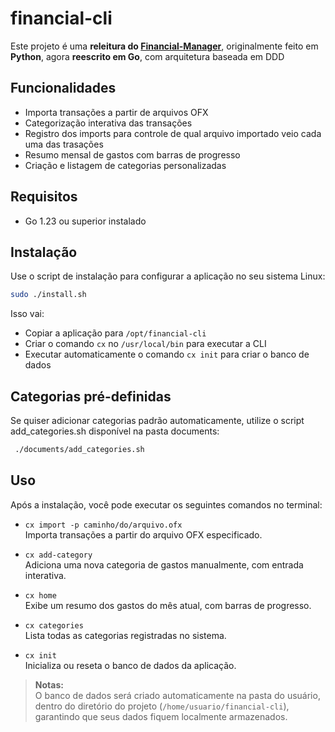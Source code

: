 # financial-cli

Este projeto é uma **releitura do [Financial-Manager](https://github.com/Ch3did/Financial-Manager)**, originalmente feito em **Python**, agora **reescrito em Go**, com arquitetura baseada em DDD


## Funcionalidades

- Importa transações a partir de arquivos OFX
- Categorização interativa das transações
- Registro dos imports para controle de qual arquivo importado veio cada uma das trasações
- Resumo mensal de gastos com barras de progresso
- Criação e listagem de categorias personalizadas

## Requisitos

- Go 1.23 ou superior instalado

## Instalação

Use o script de instalação para configurar a aplicação no seu sistema Linux:

```bash
sudo ./install.sh
```    

Isso vai:

- Copiar a aplicação para `/opt/financial-cli`
- Criar o comando `cx` no `/usr/local/bin` para executar a CLI
- Executar automaticamente o comando `cx init` para criar o banco de dados

## Categorias pré-definidas

  Se quiser adicionar categorias padrão automaticamente, utilize o script add_categories.sh disponível na pasta documents:

  ```bash
   ./documents/add_categories.sh
   ```

## Uso

Após a instalação, você pode executar os seguintes comandos no terminal:

- `cx import -p caminho/do/arquivo.ofx`  
  Importa transações a partir do arquivo OFX especificado.

- `cx add-category`  
  Adiciona uma nova categoria de gastos manualmente, com entrada interativa.

- `cx home`  
  Exibe um resumo dos gastos do mês atual, com barras de progresso.

- `cx categories`  
  Lista todas as categorias registradas no sistema.

- `cx init`  
  Inicializa ou reseta o banco de dados da aplicação.

> **Notas:**  
> O banco de dados será criado automaticamente na pasta do usuário, dentro do diretório do projeto (`/home/usuario/financial-cli`), garantindo que seus dados fiquem localmente armazenados.


